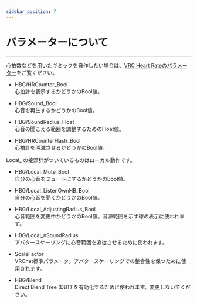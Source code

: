```yaml
---
sidebar_position: 7
---
```


# パラメーターについて
---

心拍数などを用いたギミックを自作したい場合は、[VRC Heart Rateのパラメーター](/shop-document/vrc-heart-rate/development/#パラメーターについて)をご覧ください。

- HBG/HRCounter_Bool  
心拍計を表示するかどうかのBool値。

- HBG/Sound_Bool  
心音を再生するかどうかのBool値。

- HBG/SoundRadius_Float  
心音の聞こえる範囲を調整するためのFloat値。

- HBG/HRCounterFlash_Bool  
心拍計を明滅させるかどうかのBool値。

Local_ の接頭辞がついているものはローカル動作です。

- HBG/Local_Mute_Bool  
自分の心音をミュートにするかどうかのBool値。

- HBG/Local_ListenOwnHB_Bool  
自分の心音を聞くかどうかのBool値。

- HBG/Local_AdjustingRadius_Bool  
心音範囲を変更中かどうかのBool値。音源範囲を示す球の表示に使われます。

- HBG/Local_nSoundRadius  
アバタースケーリングに心音範囲を追従させるために使われます。

- ScaleFactor  
VRChat標準パラメータ。アバタースケーリングでの整合性を保つために使用されます。

- HBG/Blend  
Direct Blend Tree (DBT) を有効化するために使われます。変更しないでください。